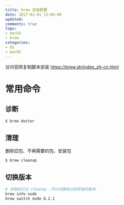 ```yaml
---
title: brew 安装配置
date: 2017-01-01 13:00:00
updated:
comments: true
tags:
- macOS
- brew
categories:
- OS
- macOS
---
```


访问官网复制脚本安装 https://brew.sh/index_zh-cn.html

<!--more-->

# 常用命令

## 诊断

```bash
$ brew doctor
```

## 清理

删除旧包、不再需要的包、安装包

```bash
$ brew cleanup
```

## 切换版本

```bash
# 没有执行过 cleanup ,可以切换到以前安装的版本
brew info node
brew switch node 8.2.1
```
